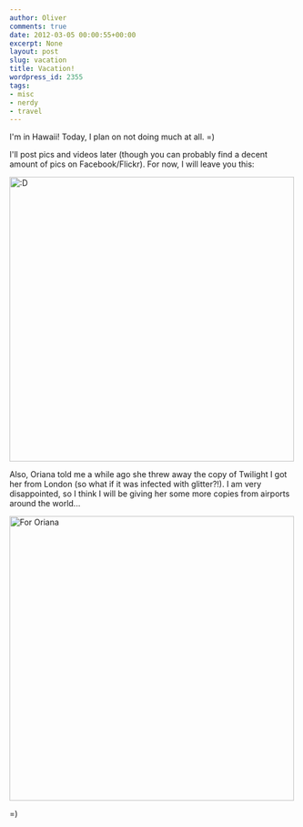 ```yaml
---
author: Oliver
comments: true
date: 2012-03-05 00:00:55+00:00
excerpt: None
layout: post
slug: vacation
title: Vacation!
wordpress_id: 2355
tags:
- misc
- nerdy
- travel
---
```


I'm in Hawaii! Today, I plan on not doing much at all. =)

I'll post pics and videos later (though you can probably find a decent amount of pics on Facebook/Flickr). For now, I will leave you this:

<a href="http://www.flickr.com/photos/owiber/6953386389/" title=":D by owiber, on Flickr"><img src="http://farm8.staticflickr.com/7051/6953386389_86bc4a76d1.jpg" width="500" height="500" alt=":D"></a>

Also, Oriana told me a while ago she threw away the copy of Twilight I got her from London (so what if it was infected with glitter?!). I am very disappointed, so I think I will be giving her some more copies from airports around the world...

<a href="http://www.flickr.com/photos/owiber/6945563031/" title="For Oriana by owiber, on Flickr"><img src="http://farm8.staticflickr.com/7048/6945563031_7af909316b.jpg" width="500" height="500" alt="For Oriana"></a>

=)